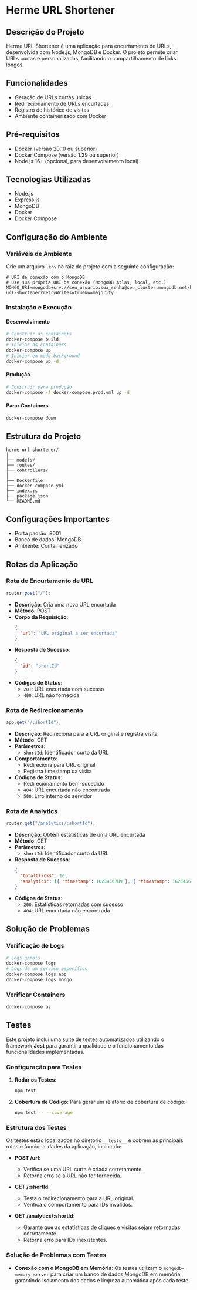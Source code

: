 # Herme URL Shortener

## Descrição do Projeto

Herme URL Shortener é uma aplicação para encurtamento de URLs, desenvolvida com Node.js, MongoDB e Docker. O projeto permite criar URLs curtas e personalizadas, facilitando o compartilhamento de links longos.

## Funcionalidades

- Geração de URLs curtas únicas
- Redirecionamento de URLs encurtadas
- Registro de histórico de visitas
- Ambiente containerizado com Docker

## Pré-requisitos

- Docker (versão 20.10 ou superior)
- Docker Compose (versão 1.29 ou superior)
- Node.js 16+ (opcional, para desenvolvimento local)

## Tecnologias Utilizadas

- Node.js
- Express.js
- MongoDB
- Docker
- Docker Compose

## Configuração do Ambiente

### Variáveis de Ambiente

Crie um arquivo `.env` na raiz do projeto com a seguinte configuração:

```env
# URI de conexão com o MongoDB
# Use sua própria URI de conexão (MongoDB Atlas, local, etc.)
MONGO_URI=mongodb+srv://seu_usuario:sua_senha@seu_cluster.mongodb.net/herme-url-shortener?retryWrites=true&w=majority
```

### Instalação e Execução

#### Desenvolvimento

```bash
# Construir os containers
docker-compose build
# Iniciar os containers
docker-compose up
# Iniciar em modo background
docker-compose up -d
```

#### Produção

```bash
# Construir para produção
docker-compose -f docker-compose.prod.yml up -d
```

#### Parar Containers

```bash
docker-compose down
```

## Estrutura do Projeto

```
herme-url-shortener/
│
├── models/
├── routes/
├── controllers/
│
├── Dockerfile
├── docker-compose.yml
├── index.js
├── package.json
└── README.md
```

## Configurações Importantes

- Porta padrão: 8001
- Banco de dados: MongoDB
- Ambiente: Containerizado

## Rotas da Aplicação

### Rota de Encurtamento de URL

```javascript
router.post("/");
```

- **Descrição**: Cria uma nova URL encurtada
- **Método**: POST
- **Corpo da Requisição**:
  ```json
  {
    "url": "URL original a ser encurtada"
  }
  ```
- **Resposta de Sucesso**:
  ```json
  {
    "id": "shortId"
  }
  ```
- **Códigos de Status**:
  - `201`: URL encurtada com sucesso
  - `400`: URL não fornecida

### Rota de Redirecionamento

```javascript
app.get("/:shortId");
```

- **Descrição**: Redireciona para a URL original e registra visita
- **Método**: GET
- **Parâmetros**:
  - `shortId`: Identificador curto da URL
- **Comportamento**:
  - Redireciona para URL original
  - Registra timestamp da visita
- **Códigos de Status**:
  - Redirecionamento bem-sucedido
  - `404`: URL encurtada não encontrada
  - `500`: Erro interno do servidor

### Rota de Analytics

```javascript
router.get("/analytics/:shortId");
```

- **Descrição**: Obtém estatísticas de uma URL encurtada
- **Método**: GET
- **Parâmetros**:
  - `shortId`: Identificador curto da URL
- **Resposta de Sucesso**:
  ```json
  {
    "totalClicks": 10,
    "analytics": [{ "timestamp": 1623456789 }, { "timestamp": 1623456790 }]
  }
  ```
- **Códigos de Status**:
  - `200`: Estatísticas retornadas com sucesso
  - `404`: URL encurtada não encontrada

## Solução de Problemas

### Verificação de Logs

```bash
# Logs gerais
docker-compose logs
# Logs de um serviço específico
docker-compose logs app
docker-compose logs mongo
```

### Verificar Containers

```bash
docker-compose ps
```

## Testes

Este projeto inclui uma suíte de testes automatizados utilizando o framework **Jest** para garantir a qualidade e o funcionamento das funcionalidades implementadas.

### Configuração para Testes

1. **Rodar os Testes**:

   ```bash
   npm test
   ```

2. **Cobertura de Código**:
   Para gerar um relatório de cobertura de código:
   ```bash
   npm test -- --coverage
   ```

### Estrutura dos Testes

Os testes estão localizados no diretório `__tests__` e cobrem as principais rotas e funcionalidades da aplicação, incluindo:

- **POST /url**:
  - Verifica se uma URL curta é criada corretamente.
  - Retorna erro se a URL não for fornecida.
- **GET /:shortId**:

  - Testa o redirecionamento para a URL original.
  - Verifica o comportamento para IDs inválidos.

- **GET /analytics/:shortId**:
  - Garante que as estatísticas de cliques e visitas sejam retornadas corretamente.
  - Retorna erro para IDs inexistentes.

### Solução de Problemas com Testes

- **Conexão com o MongoDB em Memória**:
  Os testes utilizam o `mongodb-memory-server` para criar um banco de dados MongoDB em memória, garantindo isolamento dos dados e limpeza automática após cada teste.
